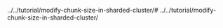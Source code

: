 ../../tutorial/modify-chunk-size-in-sharded-cluster/# ../../tutorial/modify-chunk-size-in-sharded-cluster/